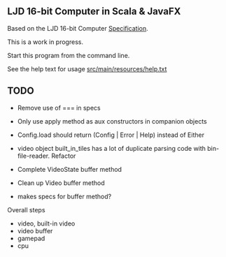 LJD 16-bit Computer in Scala & JavaFX
-------------------------------------

Based on the LJD 16-bit Computer
[Specification](https://github.com/lj-ditrapani/16-bit-computer-specification).

This is a work in progress.

Start this program from the command line.

See the help text for usage [src/main/resources/help.txt](src/main/resources/help.txt)


TODO
----

- Remove use of === in specs
- Only use apply method as aux constructors in companion objects

- Config.load should return (Config | Error | Help) instead of Either

- video object built_in_tiles has a lot of duplicate parsing code with
  bin-file-reader.  Refactor
- Complete VideoState buffer method
- Clean up Video buffer method
- makes specs for buffer method?

Overall steps
- video, built-in video
- video buffer
- gamepad
- cpu
